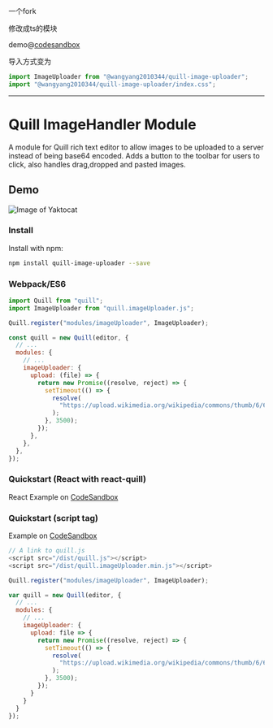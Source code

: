 
一个fork

修改成ts的模块

demo@[codesandbox](https://codesandbox.io/s/optimistic-fast-mhce9z?file=/src/App.tsx)


导入方式变为

```ts
import ImageUploader from "@wangyang2010344/quill-image-uploader";
import "@wangyang2010344/quill-image-uploader/index.css";
```

---

# Quill ImageHandler Module

A module for Quill rich text editor to allow images to be uploaded to a server instead of being base64 encoded.
Adds a button to the toolbar for users to click, also handles drag,dropped and pasted images.

## Demo

![Image of Yaktocat](/static/quill-example.gif)

### Install

Install with npm:

```bash
npm install quill-image-uploader --save
```

### Webpack/ES6

```javascript
import Quill from "quill";
import ImageUploader from "quill.imageUploader.js";

Quill.register("modules/imageUploader", ImageUploader);

const quill = new Quill(editor, {
  // ...
  modules: {
    // ...
    imageUploader: {
      upload: (file) => {
        return new Promise((resolve, reject) => {
          setTimeout(() => {
            resolve(
              "https://upload.wikimedia.org/wikipedia/commons/thumb/6/6a/JavaScript-logo.png/480px-JavaScript-logo.png"
            );
          }, 3500);
        });
      },
    },
  },
});
```

### Quickstart (React with react-quill)

React Example on [CodeSandbox](https://codesandbox.io/s/react-quill-demo-qr8xd)

### Quickstart (script tag)

Example on [CodeSandbox](https://codesandbox.io/s/mutable-tdd-lrsvh)

```javascript
// A link to quill.js
<script src="/dist/quill.js"></script>
<script src="/dist/quill.imageUploader.min.js"></script>

Quill.register("modules/imageUploader", ImageUploader);

var quill = new Quill(editor, {
  // ...
  modules: {
    // ...
    imageUploader: {
      upload: file => {
        return new Promise((resolve, reject) => {
          setTimeout(() => {
            resolve(
              "https://upload.wikimedia.org/wikipedia/commons/thumb/6/6a/JavaScript-logo.png/480px-JavaScript-logo.png"
            );
          }, 3500);
        });
      }
    }
  }
});
```
